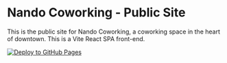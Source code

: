 # Nando Coworking - Public Site

This is the public site for Nando Coworking, a coworking space in the heart of downtown. This is a Vite React SPA front-end.

[![Deploy to GitHub Pages](https://github.com/Nando-Coworking/Nando-Coworking.github.io/actions/workflows/build-and-deploy.yaml/badge.svg)](https://github.com/Nando-Coworking/Nando-Coworking.github.io/actions/workflows/build-and-deploy.yaml)